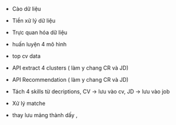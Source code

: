 - Cào dữ liệu
- Tiền xử lý dữ liệu 
- Trực quan hóa dữ liệu
- huấn luyện 4 mô hình  

- top cv data

- API extract 4 clusters ( làm y chang CR và JD)
- API Recommendation ( làm y chang CR và JD)

- Tách 4 skills từ decriptions, CV -> lưu vào cv, JD -> lưu vào job

- Xử lý matche

- thay lưu mảng thành dấy , 